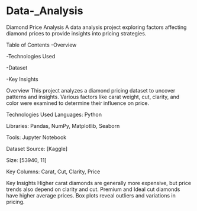 # Data-_Analysis
Diamond Price Analysis
A data analysis project exploring factors affecting diamond prices to provide insights into pricing strategies.

Table of Contents
-Overview

-Technologies Used

-Dataset

-Key Insights

Overview
This project analyzes a diamond pricing dataset to uncover patterns and insights. Various factors like carat weight, cut, clarity, and color were examined to determine their influence on price.

Technologies Used
Languages: Python

Libraries: Pandas, NumPy, Matplotlib, Seaborn

Tools: Jupyter Notebook

Dataset
Source: [Kaggle]

Size: [53940, 11]

Key Columns:
Carat, Cut, Clarity, Price

Key Insights
Higher carat diamonds are generally more expensive, but price trends also depend on clarity and cut. Premium and Ideal cut diamonds have higher average prices. Box plots reveal outliers and variations in pricing.
